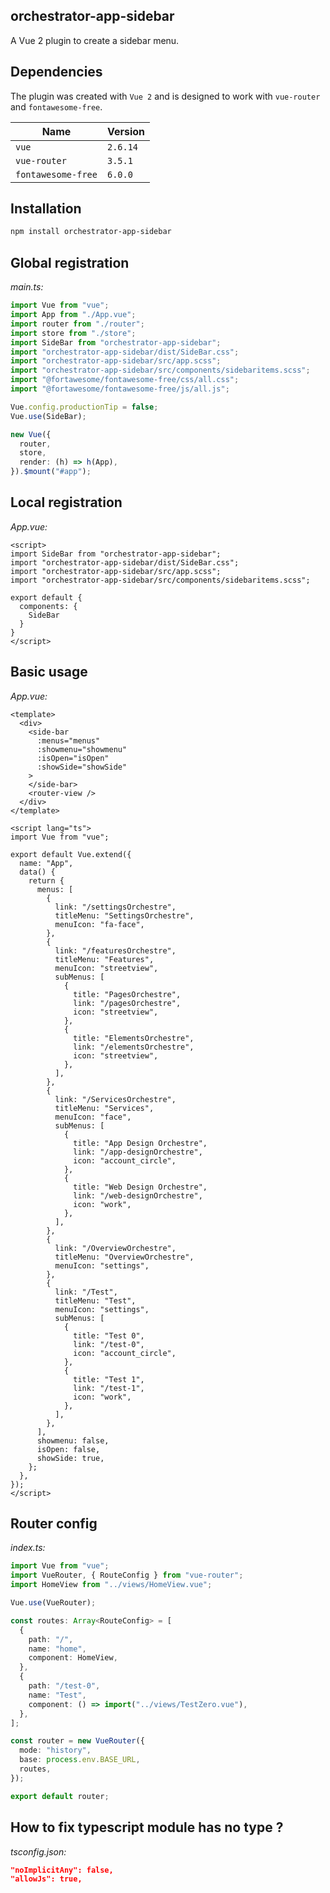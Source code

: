 ## orchestrator-app-sidebar
A Vue 2 plugin to create a sidebar menu.

## Dependencies
The plugin was created with `Vue 2` and is designed to work with `vue-router` and `fontawesome-free`.


| Name               | Version  |
|--------------------|----------|
| `vue`              | `2.6.14` |
| `vue-router`       | `3.5.1`  |
| `fontawesome-free` | `6.0.0`  |

## Installation
```bash
npm install orchestrator-app-sidebar
```

## Global registration

*main.ts:*
```ts
import Vue from "vue";
import App from "./App.vue";
import router from "./router";
import store from "./store";
import SideBar from "orchestrator-app-sidebar";
import "orchestrator-app-sidebar/dist/SideBar.css";
import "orchestrator-app-sidebar/src/app.scss";
import "orchestrator-app-sidebar/src/components/sidebaritems.scss";
import "@fortawesome/fontawesome-free/css/all.css";
import "@fortawesome/fontawesome-free/js/all.js";

Vue.config.productionTip = false;
Vue.use(SideBar);

new Vue({
  router,
  store,
  render: (h) => h(App),
}).$mount("#app");


```

## Local registration

*App.vue:*
```vue
<script>
import SideBar from "orchestrator-app-sidebar";
import "orchestrator-app-sidebar/dist/SideBar.css";
import "orchestrator-app-sidebar/src/app.scss";
import "orchestrator-app-sidebar/src/components/sidebaritems.scss";

export default {
  components: {
    SideBar
  }
}
</script>
```

## Basic usage

*App.vue:*
```vue
<template>
  <div>
    <side-bar
      :menus="menus"
      :showmenu="showmenu"
      :isOpen="isOpen"
      :showSide="showSide"
    >
    </side-bar>
    <router-view />
  </div>
</template>

<script lang="ts">
import Vue from "vue";

export default Vue.extend({
  name: "App",
  data() {
    return {
      menus: [
        {
          link: "/settingsOrchestre",
          titleMenu: "SettingsOrchestre",
          menuIcon: "fa-face",
        },
        {
          link: "/featuresOrchestre",
          titleMenu: "Features",
          menuIcon: "streetview",
          subMenus: [
            {
              title: "PagesOrchestre",
              link: "/pagesOrchestre",
              icon: "streetview",
            },
            {
              title: "ElementsOrchestre",
              link: "/elementsOrchestre",
              icon: "streetview",
            },
          ],
        },
        {
          link: "/ServicesOrchestre",
          titleMenu: "Services",
          menuIcon: "face",
          subMenus: [
            {
              title: "App Design Orchestre",
              link: "/app-designOrchestre",
              icon: "account_circle",
            },
            {
              title: "Web Design Orchestre",
              link: "/web-designOrchestre",
              icon: "work",
            },
          ],
        },
        {
          link: "/OverviewOrchestre",
          titleMenu: "OverviewOrchestre",
          menuIcon: "settings",
        },
        {
          link: "/Test",
          titleMenu: "Test",
          menuIcon: "settings",
          subMenus: [
            {
              title: "Test 0",
              link: "/test-0",
              icon: "account_circle",
            },
            {
              title: "Test 1",
              link: "/test-1",
              icon: "work",
            },
          ],
        },
      ],
      showmenu: false,
      isOpen: false,
      showSide: true,
    };
  },
});
</script>

```

## Router config

*index.ts:*
```ts
import Vue from "vue";
import VueRouter, { RouteConfig } from "vue-router";
import HomeView from "../views/HomeView.vue";

Vue.use(VueRouter);

const routes: Array<RouteConfig> = [
  {
    path: "/",
    name: "home",
    component: HomeView,
  },
  {
    path: "/test-0",
    name: "Test",
    component: () => import("../views/TestZero.vue"),
  },
];

const router = new VueRouter({
  mode: "history",
  base: process.env.BASE_URL,
  routes,
});

export default router;

```

## How to fix typescript module has no type ?

*tsconfig.json:*
```json
"noImplicitAny": false,
"allowJs": true,
```
